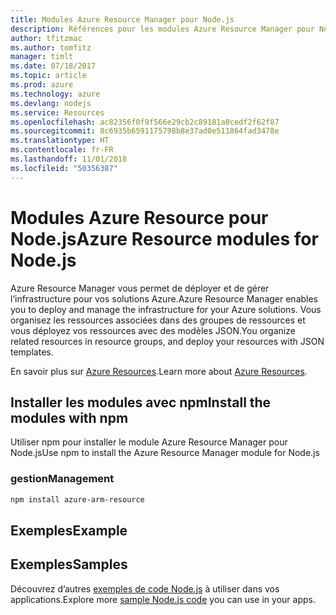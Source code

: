 ```yaml
---
title: Modules Azure Resource Manager pour Node.js
description: Références pour les modules Azure Resource Manager pour Node.js
author: tfitzmac
ms.author: tomfitz
manager: timlt
ms.date: 07/18/2017
ms.topic: article
ms.prod: azure
ms.technology: azure
ms.devlang: nodejs
ms.service: Resources
ms.openlocfilehash: ac82356f0f9f566e29cb2c89181a0cedf2f62f87
ms.sourcegitcommit: 8c6935b6591175798b8e37ad0e511864fad3478e
ms.translationtype: HT
ms.contentlocale: fr-FR
ms.lasthandoff: 11/01/2018
ms.locfileid: "50356387"
---
```

# <a name="azure-resource-modules-for-nodejs"></a><span data-ttu-id="86e5a-103">Modules Azure Resource pour Node.js</span><span class="sxs-lookup"><span data-stu-id="86e5a-103">Azure Resource modules for Node.js</span></span>

<span data-ttu-id="86e5a-104">Azure Resource Manager vous permet de déployer et de gérer l’infrastructure pour vos solutions Azure.</span><span class="sxs-lookup"><span data-stu-id="86e5a-104">Azure Resource Manager enables you to deploy and manage the infrastructure for your Azure solutions.</span></span> <span data-ttu-id="86e5a-105">Vous organisez les ressources associées dans des groupes de ressources et vous déployez vos ressources avec des modèles JSON.</span><span class="sxs-lookup"><span data-stu-id="86e5a-105">You organize related resources in resource groups, and deploy your resources with JSON templates.</span></span>

<span data-ttu-id="86e5a-106">En savoir plus sur [Azure Resources](https://docs.microsoft.com/azure/azure-resource-manager/).</span><span class="sxs-lookup"><span data-stu-id="86e5a-106">Learn more about [Azure Resources](https://docs.microsoft.com/azure/azure-resource-manager/).</span></span>

## <a name="install-the-modules-with-npm"></a><span data-ttu-id="86e5a-107">Installer les modules avec npm</span><span class="sxs-lookup"><span data-stu-id="86e5a-107">Install the modules with npm</span></span>

<span data-ttu-id="86e5a-108">Utiliser npm pour installer le module Azure Resource Manager pour Node.js</span><span class="sxs-lookup"><span data-stu-id="86e5a-108">Use npm to install the Azure Resource Manager module for Node.js</span></span>

### <a name="management"></a><span data-ttu-id="86e5a-109">gestion</span><span class="sxs-lookup"><span data-stu-id="86e5a-109">Management</span></span>

```bash
npm install azure-arm-resource
```

## <a name="example"></a><span data-ttu-id="86e5a-110">Exemples</span><span class="sxs-lookup"><span data-stu-id="86e5a-110">Example</span></span>

## <a name="samples"></a><span data-ttu-id="86e5a-111">Exemples</span><span class="sxs-lookup"><span data-stu-id="86e5a-111">Samples</span></span>

<span data-ttu-id="86e5a-112">Découvrez d’autres [exemples de code Node.js](https://azure.microsoft.com/resources/samples/?platform=nodejs) à utiliser dans vos applications.</span><span class="sxs-lookup"><span data-stu-id="86e5a-112">Explore more [sample Node.js code](https://azure.microsoft.com/resources/samples/?platform=nodejs) you can use in your apps.</span></span>